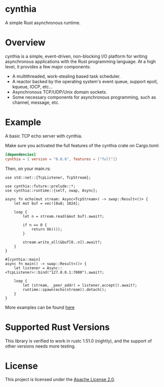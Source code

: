 # cynthia
A simple Rust asynchronous runtime.

# Overview
cynthia is a simple, event-driven, non-blocking I/O platform for writing asynchronous applications with the Rust programming language. At a high level, it provides a few major components:
* A multithreaded, work-stealing based task scheduler.
* A reactor backed by the operating system's event queue, support epoll, kqueue, IOCP, etc...
* Asynchronous TCP/UDP/Unix domain sockets.
* Some necessary components for asynchronous programming, such as channel, message, etc.

# Example
A basic TCP echo server with cynthia.

Make sure you activated the full features of the cynthia crate on Cargo.toml:

```toml
[dependencies]
cynthia = { version = "0.0.6", features = ["full"]}
```

Then, on your main.rs:

```rust,no_run
use std::net::{TcpListener, TcpStream};

use cynthia::future::prelude::*;
use cynthia::runtime::{self, swap, Async};

async fn echo(mut stream: Async<TcpStream>) -> swap::Result<()> {
    let mut buf = vec![0u8; 1024];

    loop {
        let n = stream.read(&mut buf).await?;

        if n == 0 {
            return Ok(());
        }

        stream.write_all(&buf[0..n]).await?;
    }
}

#[cynthia::main]
async fn main() -> swap::Result<()> {
    let listener = Async::<TcpListener>::bind("127.0.0.1:7000").await?;

    loop {
        let (stream, _peer_addr) = listener.accept().await?;
        runtime::spawn(echo(stream)).detach();
    }
}
```

More examples can be found [here](https://github.com/nephele-rs/cynthia/tree/main/examples)

# Supported Rust Versions
This library is verified to work in rustc 1.51.0 (nightly), and the support of other versions needs more testing.

# License
This project is licensed under the [Apache License 2.0](https://github.com/nephele-rs/cynthia/blob/main/LICENSE).
